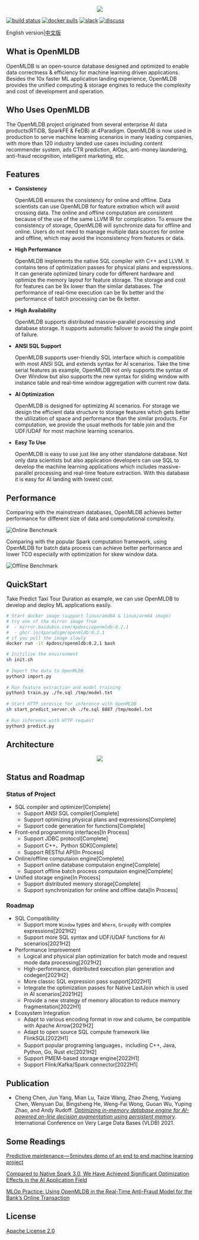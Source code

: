 
<div align=center><img src="./images/openmldb_logo.png"/></div>

[![build status](https://github.com/4paradigm/openmldb/actions/workflows/cicd.yaml/badge.svg?branch=openmldb)](https://github.com/4paradigm/openmldb/actions/workflows/cicd.yaml)
[![docker pulls](https://img.shields.io/docker/pulls/4pdosc/openmldb.svg)](https://hub.docker.com/r/4pdosc/openmldb)
[![slack](https://img.shields.io/badge/Slack-Join%20Slack-blue)](https://join.slack.com/t/hybridsql-ws/shared_invite/zt-ozu3llie-K~hn9Ss1GZcFW2~K_L5sMg)
[![discuss](https://img.shields.io/badge/Discuss-Ask%20Questions-blue)](https://github.com/4paradigm/OpenMLDB/discussions)

English version|[中文版](README_cn.md)


## What is OpenMLDB 

OpenMLDB is an open-source database designed and optimized to enable data correctness & efficiency for machine learning driven applications. Besides the 10x faster ML application landing experience, OpenMLDB provides the unified computing & storage engines to reduce the complexity and cost of development and operation.

## Who Uses OpenMLDB 
The OpenMLDB project originated from several enterprise AI data products(RTiDB, SparkFE & FeDB) at 4Paradigm. OpenMLDB is now used in production to serve machine learning scenarios in many leading companies, with more than 120 industry landed use cases including content recommender system, ads CTR prediction, AIOps, anti-money laundering, anti-fraud recognition, intelligent marketing, etc. 

## Features

* **Consistency**

    OpenMLDB ensures the consistency for online and offline. Data scientists can use OpenMLDB for feature extration which will avoid crossing data. The online and offline computation are consistent because of the use of the same LLVM IR for complication. To ensure the consistency of storage, OpenMLDB will synchronize data for offline and online. Users do not need to manage multiple data sources for online and offline, which may avoid the inconsistency from features or data.
    
* **High Performance**

    OpenMLDB implements the native SQL compiler with C++ and LLVM. It contains tens of optimization passes for physical plans and expressions. It can generate optimized binary code for different hardware and optimize the memory layout for feature storage. The storage and cost for features can be 9x lower than the similar databases. The performance of real-time execution can be 9x better and the performance of batch processing can be 6x better.

* **High Availability**

    OpenMLDB supports distributed massive-parallel processing and database storage. It supports automatic failover to avoid the single point of failure.

* **ANSI SQL Support**

    OpenMLDB supports user-friendly SQL interface which is compatible with most ANSI SQL and extends syntax for AI scenarios. Take the time serial features as example, OpenMLDB not only supports the syntax of Over Window but also supports the new syntax for sliding window with instance table and real-time window aggregation with current row data.

* **AI Optimization**

    OpenMLDB is designed for optimizing AI scenarios. For storage we design the efficient data structure to storage features which gets better the utilization of space and performance than the similar products. For computation, we provide the usual methods for table join and the UDF/UDAF for most machine learning scenarios.

* **Easy To Use**

    OpenMLDB is easy to use just like any other standalone database. Not only data scientists but also application developers can use SQL to develop the machine learning applications which includes massive-parallel processing and real-time feature extraction. With this database it is easy for AI landing with lowest cost.

## Performance

Comparing with the mainstream databases, OpenMLDB achieves better performance for different size of data and computational complexity.

![Online Benchmark](./images/online_benchmark.png)

Comparing with the popular Spark computation framework, using OpenMLDB for batch data process can achieve better performance and lower TCO especially with optimization for skew window data.

![Offline Benchmark](./images/offline_benchmark.png)

## QuickStart

Take Predict Taxi Tour Duration as example, we can use OpenMLDB to develop and deploy ML applications easily.

```bash 
# Start docker image (support linux/amd64 & linux/arm64 image)
# try one of the mirror image from 
#  - mirror.baidubce.com/4pdosc/openmldb:0.2.1
#  - ghcr.io/4paradigm/openmldb:0.2.1
# if you pull the image slowly
docker run -it 4pdosc/openmldb:0.2.1 bash

# Initilize the environment
sh init.sh
 
# Import the data to OpenMLDB
python3 import.py
 
# Run feature extraction and model training
python3 train.py ./fe.sql /tmp/model.txt
 
# Start HTTP serevice for inference with OpenMLDB
sh start_predict_server.sh ./fe.sql 8887 /tmp/model.txt
 
# Run inference with HTTP request
python3 predict.py
```

## Architecture 

<div align=center><img src="./images/openmldb_architecture.png"/></div>

## Status and Roadmap

### Status of Project


* SQL compiler and optimizer[Complete]
    * Support ANSI SQL compiler[Complete]
    * Support optimizing physical plans and expressions[Complete]
    * Support code generation for functions[Complete]
* Front-end programming interfaces[In Process]
    * Support JDBC protocol[Complete]
    * Support C++、Python SDK[Complete]
    * Support RESTful API[In Process]
* Online/offline computaion engine[Complete]
    * Support online database computaion engine[Complete]
    * Support offline batch process computaion engine[Complete]
* Unified storage engine[In Process]
    * Support distributed memory storage[Complete]
    * Support synchronization for online and offline data[In Process]

### Roadmap

* SQL Compatibility
    * Support more `Window` types and `Where`, `GroupBy` with complex expressions[2021H2]
    * Support more SQL syntax and UDF/UDAF functions for AI scenarios[2021H2]
* Performance Improvement
    * Logical and physical plan optimization for batch mode and request mode data processing[2021H2]
    * High-performance, distributed execution plan generation and codegen[2021H2]
    * More classic SQL expression pass support[2022H1]
    * Integrate the optimization passes for Native LastJoin which is used in AI scenarios[2021H2]
    * Provide a new strategy of memory allocation to reduce memory fragmentation[2022H1]
* Ecosystem Integration
    * Adapt to various encoding format in row and column, be compatible with Apache Arrow[2021H2]
    * Adapt to open source SQL compute framework like FlinkSQL[2022H1]
    * Support popular programing languages，including C++, Java, Python, Go, Rust etc[2021H2]
    * Support PMEM-based storage engine[2022H1]
    * Support Flink/Kafka/Spark connector[2022H1]

## Publication

* Cheng Chen, Jun Yang, Mian Lu, Taize Wang, Zhao Zheng, Yuqiang Chen, Wenyuan Dai, Bingsheng He, Weng-Fai Wong, Guoan Wu, Yuping Zhao, and Andy Rudoff. *[Optimizing in-memory database engine for AI-powered on-line decision augmentation using persistent memory](http://vldb.org/pvldb/vol14/p799-chen.pdf)*. International Conference on Very Large Data Bases (VLDB) 2021.

## Some Readings

[Predictive maintenance — 5minutes demo of an end to end machine learning project](https://towardsdatascience.com/predictive-maintenance-5minutes-demo-of-an-end-to-end-machine-learning-project-60941f1c9793)

[Compared to Native Spark 3.0, We Have Achieved Significant Optimization Effects in the AI Application Field](https://towardsdatascience.com/we-have-achieved-significant-optimization-effects-in-the-ai-application-field-compared-to-native-2a055e47250f)

[MLOp Practice: Using OpenMLDB in the Real-Time Anti-Fraud Model for the Bank’s Online Transaction](https://towardsdatascience.com/practice-of-openmldbs-transaction-real-time-anti-fraud-model-in-the-bank-s-online-event-40ab41fec6d4)


## License

[Apache License 2.0](./LICENSE)
